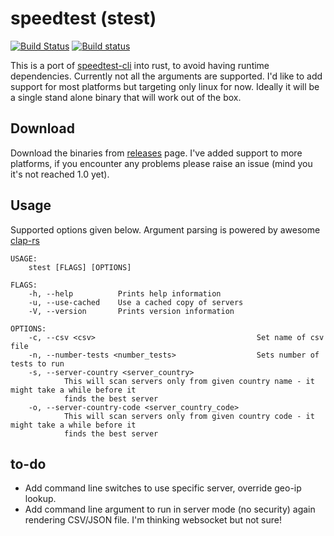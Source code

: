 speedtest (stest)
=================

[![Build Status](https://travis-ci.org/opensourcegeek/stest.svg?branch=master)](https://travis-ci.org/opensourcegeek/stest) [![Build status](https://ci.appveyor.com/api/projects/status/e86ogv74rvs70529?svg=true)](https://ci.appveyor.com/project/opensourcegeek/stest)


This is a port of [speedtest-cli](https://github.com/sivel/speedtest-cli) into rust, to avoid having runtime dependencies. Currently not all the arguments are supported. I'd like to add support for most platforms but targeting only linux for now. Ideally it will be a single stand alone binary that will work out of the box.



Download
--------

Download the binaries from [releases](https://github.com/opensourcegeek/stest/releases) page. I've added support to more platforms, if you encounter any problems please raise an issue (mind you it's not reached 1.0 yet).


Usage
-----

Supported options given below. Argument parsing is powered by awesome [clap-rs](https://github.com/kbknapp/clap-rs)

```
USAGE:
    stest [FLAGS] [OPTIONS]

FLAGS:
    -h, --help          Prints help information
    -u, --use-cached    Use a cached copy of servers
    -V, --version       Prints version information

OPTIONS:
    -c, --csv <csv>                                    Set name of csv file
    -n, --number-tests <number_tests>                  Sets number of tests to run
    -s, --server-country <server_country>
            This will scan servers only from given country name - it might take a while before it
            finds the best server
    -o, --server-country-code <server_country_code>
            This will scan servers only from given country code - it might take a while before it
            finds the best server

```


to-do
-----

   - Add command line switches to use specific server, override geo-ip lookup.
   - Add command line argument to run in server mode (no security) again rendering CSV/JSON file. I'm thinking websocket but not sure!

